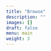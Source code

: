 ```yaml
---
title: "Browse"
description: ""
images: []
draft: false
menu: main
weight: 3
---
```


<div id="testA"></div>
